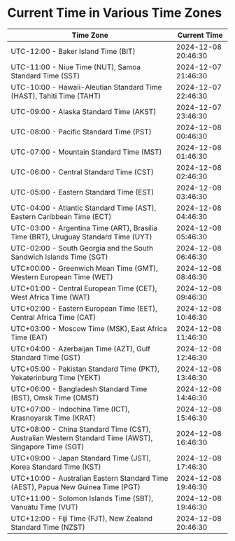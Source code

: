 # Current Time in Various Time Zones

| Time Zone | Current Time |
|-----------|--------------|
| UTC-12:00 - Baker Island Time (BIT) | 2024-12-08 20:46:30 |
| UTC-11:00 - Niue Time (NUT), Samoa Standard Time (SST) | 2024-12-07 21:46:30 |
| UTC-10:00 - Hawaii-Aleutian Standard Time (HAST), Tahiti Time (TAHT) | 2024-12-07 22:46:30 |
| UTC-09:00 - Alaska Standard Time (AKST) | 2024-12-07 23:46:30 |
| UTC-08:00 - Pacific Standard Time (PST) | 2024-12-08 00:46:30 |
| UTC-07:00 - Mountain Standard Time (MST) | 2024-12-08 01:46:30 |
| UTC-06:00 - Central Standard Time (CST) | 2024-12-08 02:46:30 |
| UTC-05:00 - Eastern Standard Time (EST) | 2024-12-08 03:46:30 |
| UTC-04:00 - Atlantic Standard Time (AST), Eastern Caribbean Time (ECT) | 2024-12-08 04:46:30 |
| UTC-03:00 - Argentina Time (ART), Brasília Time (BRT), Uruguay Standard Time (UYT) | 2024-12-08 05:46:30 |
| UTC-02:00 - South Georgia and the South Sandwich Islands Time (SGT) | 2024-12-08 06:46:30 |
| UTC±00:00 - Greenwich Mean Time (GMT), Western European Time (WET) | 2024-12-08 08:46:30 |
| UTC+01:00 - Central European Time (CET), West Africa Time (WAT) | 2024-12-08 09:46:30 |
| UTC+02:00 - Eastern European Time (EET), Central Africa Time (CAT) | 2024-12-08 10:46:30 |
| UTC+03:00 - Moscow Time (MSK), East Africa Time (EAT) | 2024-12-08 11:46:30 |
| UTC+04:00 - Azerbaijan Time (AZT), Gulf Standard Time (GST) | 2024-12-08 12:46:30 |
| UTC+05:00 - Pakistan Standard Time (PKT), Yekaterinburg Time (YEKT) | 2024-12-08 13:46:30 |
| UTC+06:00 - Bangladesh Standard Time (BST), Omsk Time (OMST) | 2024-12-08 14:46:30 |
| UTC+07:00 - Indochina Time (ICT), Krasnoyarsk Time (KRAT) | 2024-12-08 15:46:30 |
| UTC+08:00 - China Standard Time (CST), Australian Western Standard Time (AWST), Singapore Time (SGT) | 2024-12-08 16:46:30 |
| UTC+09:00 - Japan Standard Time (JST), Korea Standard Time (KST) | 2024-12-08 17:46:30 |
| UTC+10:00 - Australian Eastern Standard Time (AEST), Papua New Guinea Time (PGT) | 2024-12-08 19:46:30 |
| UTC+11:00 - Solomon Islands Time (SBT), Vanuatu Time (VUT) | 2024-12-08 19:46:30 |
| UTC+12:00 - Fiji Time (FJT), New Zealand Standard Time (NZST) | 2024-12-08 20:46:30 |
